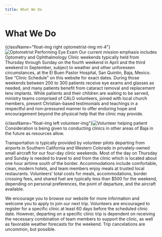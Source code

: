 ```yaml
---
title: What We Do
---
```

# What We Do

{className="float-img right optometrist-img mt-4"}![Optometrist Performing Eye Exam](/images/sunflower-background.jpg)
Our current mission emphasis includes Optometry and Ophthalmology Clinic weekends typically held from Thursday through Sunday on the fourth weekend in April and the third weekend in September, subject to weather and other unforeseen circumstances, at the El Buen Pastor Hospital, San Quintin, Baja, Mexico. See “Clinic Schedule” on this website for exact dates. During those weekends between 200 to 300 patients receive eye exams and glasses as needed, and many patients benefit from cataract removal and replacement lens implants. While patients and their children are waiting to be served, ministry teams comprised of CALO volunteers, joined with local church members, present Christian-based testimonials and teachings in a respectful and non-pressured manner to offer enduring hope and encouragement beyond the physical help that the clinic may provide.

{className="float-img left volunteer-img"}![Volunteer helping patient](/images/what-we-do/wwd-img-2.jpg)
Consideration is being given to conducting clinics in other areas of Baja in the future as resources allow.

Transportation is typically provided by volunteer pilots departing from airports in Southern California and Western Colorado in privately-owned small aircraft for our four-day clinic weekends. Most of the day on Thursday and Sunday is needed to travel to and from the clinic which is located about one hour airtime south of the border. Accommodations include comfortable, clean, modern hotels, and team members enjoy meals at trusted local restaurants. Volunteers’ total costs for meals, accommodations, border crossing fees, and shared fuel are typically less than $500 for the weekend, depending on personal preferences, the point of departure, and the aircraft available.

We encourage you to browse our website for more information and welcome you to apply to join our next trip. Volunteers are encouraged to register for a specific clinic at least 60 days before the scheduled clinic date. However, departing on a specific clinic trip is dependent on receiving the necessary combination of team members to support the clinic, as well as favorable weather forecasts for the weekend. Trip cancelations are uncommon, but possible.
